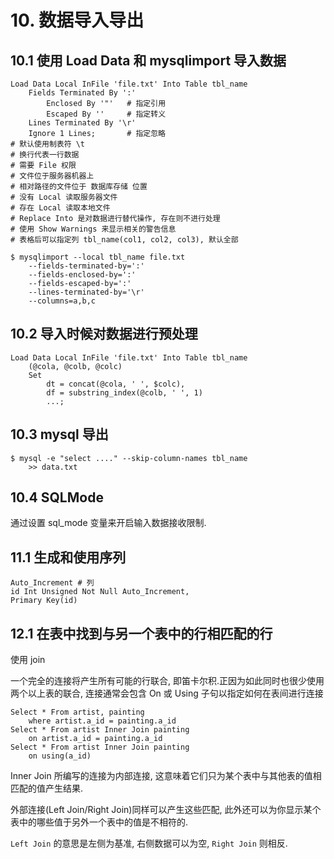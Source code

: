 # 10. 数据导入导出

## 10.1 使用 Load Data 和 mysqlimport 导入数据

```
Load Data Local InFile 'file.txt' Into Table tbl_name
    Fields Terminated By ':'
        Enclosed By '"'   # 指定引用
        Escaped By ''     # 指定转义
    Lines Terminated By '\r'
    Ignore 1 Lines;       # 指定忽略
# 默认使用制表符 \t
# 换行代表一行数据
# 需要 File 权限
# 文件位于服务器机器上
# 相对路径的文件位于 数据库存储 位置
# 没有 Local 读取服务器文件
# 存在 Local 读取本地文件
# Replace Into 是对数据进行替代操作, 存在则不进行处理
# 使用 Show Warnings 来显示相关的警告信息
# 表格后可以指定列 tbl_name(col1, col2, col3), 默认全部
```

```
$ mysqlimport --local tbl_name file.txt
    --fields-terminated-by=':'
    --fields-enclosed-by=':'
    --fields-escaped-by=':'
    --lines-terminated-by='\r'
    --columns=a,b,c
```

## 10.2 导入时候对数据进行预处理

```
Load Data Local InFile 'file.txt' Into Table tbl_name
    (@cola, @colb, @colc)
    Set
        dt = concat(@cola, ' ', $colc),
        df = substring_index(@colb, ' ', 1)
        ...;
```

## 10.3 mysql 导出

```
$ mysql -e "select ...." --skip-column-names tbl_name
    >> data.txt
```

## 10.4 SQLMode

通过设置 sql_mode 变量来开启输入数据接收限制.

## 11.1 生成和使用序列

```
Auto_Increment # 列
id Int Unsigned Not Null Auto_Increment,
Primary Key(id)
```

## 12.1 在表中找到与另一个表中的行相匹配的行

使用 join

一个完全的连接将产生所有可能的行联合, 即笛卡尔积.正因为如此同时也很少使用两个以上表的联合, 连接通常会包含 On 或 Using 子句以指定如何在表间进行连接

```
Select * From artist, painting
    where artist.a_id = painting.a_id
Select * From artist Inner Join painting
    on artist.a_id = painting.a_id
Select * From artist Inner Join painting
    on using(a_id)
```

Inner Join 所编写的连接为内部连接, 这意味着它们只为某个表中与其他表的值相匹配的值产生结果.

外部连接(Left Join/Right Join)同样可以产生这些匹配, 此外还可以为你显示某个表中的哪些值于另外一个表中的值是不相符的.

`Left Join` 的意思是左侧为基准, 右侧数据可以为空, `Right Join` 则相反.

